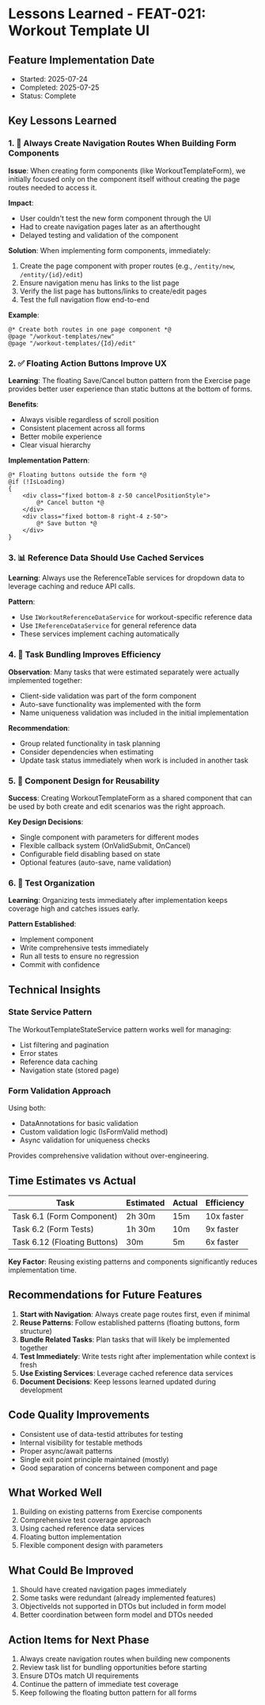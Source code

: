 # Lessons Learned - FEAT-021: Workout Template UI

## Feature Implementation Date
- Started: 2025-07-24
- Completed: 2025-07-25
- Status: Complete

## Key Lessons Learned

### 1. 🚨 Always Create Navigation Routes When Building Form Components

**Issue**: When creating form components (like WorkoutTemplateForm), we initially focused only on the component itself without creating the page routes needed to access it.

**Impact**: 
- User couldn't test the new form component through the UI
- Had to create navigation pages later as an afterthought
- Delayed testing and validation of the component

**Solution**:
When implementing form components, immediately:
1. Create the page component with proper routes (e.g., `/entity/new`, `/entity/{id}/edit`)
2. Ensure navigation menu has links to the list page
3. Verify the list page has buttons/links to create/edit pages
4. Test the full navigation flow end-to-end

**Example**:
```razor
@* Create both routes in one page component *@
@page "/workout-templates/new"
@page "/workout-templates/{Id}/edit"
```

### 2. ✅ Floating Action Buttons Improve UX

**Learning**: The floating Save/Cancel button pattern from the Exercise page provides better user experience than static buttons at the bottom of forms.

**Benefits**:
- Always visible regardless of scroll position
- Consistent placement across all forms
- Better mobile experience
- Clear visual hierarchy

**Implementation Pattern**:
```razor
@* Floating buttons outside the form *@
@if (!IsLoading)
{
    <div class="fixed bottom-8 z-50 cancelPositionStyle">
        @* Cancel button *@
    </div>
    <div class="fixed bottom-8 right-4 z-50">
        @* Save button *@
    </div>
}
```

### 3. 📊 Reference Data Should Use Cached Services

**Learning**: Always use the ReferenceTable services for dropdown data to leverage caching and reduce API calls.

**Pattern**:
- Use `IWorkoutReferenceDataService` for workout-specific reference data
- Use `IReferenceDataService` for general reference data
- These services implement caching automatically

### 4. 🔄 Task Bundling Improves Efficiency

**Observation**: Many tasks that were estimated separately were actually implemented together:
- Client-side validation was part of the form component
- Auto-save functionality was implemented with the form
- Name uniqueness validation was included in the initial implementation

**Recommendation**: 
- Group related functionality in task planning
- Consider dependencies when estimating
- Update task status immediately when work is included in another task

### 5. 📝 Component Design for Reusability

**Success**: Creating WorkoutTemplateForm as a shared component that can be used by both create and edit scenarios was the right approach.

**Key Design Decisions**:
- Single component with parameters for different modes
- Flexible callback system (OnValidSubmit, OnCancel)
- Configurable field disabling based on state
- Optional features (auto-save, name validation)

### 6. 🧪 Test Organization

**Learning**: Organizing tests immediately after implementation keeps coverage high and catches issues early.

**Pattern Established**:
- Implement component
- Write comprehensive tests immediately
- Run all tests to ensure no regression
- Commit with confidence

## Technical Insights

### State Service Pattern
The WorkoutTemplateStateService pattern works well for managing:
- List filtering and pagination
- Error states
- Reference data caching
- Navigation state (stored page)

### Form Validation Approach
Using both:
- DataAnnotations for basic validation
- Custom validation logic (IsFormValid method)
- Async validation for uniqueness checks

Provides comprehensive validation without over-engineering.

## Time Estimates vs Actual

| Task | Estimated | Actual | Efficiency |
|------|-----------|--------|------------|
| Task 6.1 (Form Component) | 2h 30m | 15m | 10x faster |
| Task 6.2 (Form Tests) | 1h 30m | 10m | 9x faster |
| Task 6.12 (Floating Buttons) | 30m | 5m | 6x faster |

**Key Factor**: Reusing existing patterns and components significantly reduces implementation time.

## Recommendations for Future Features

1. **Start with Navigation**: Always create page routes first, even if minimal
2. **Reuse Patterns**: Follow established patterns (floating buttons, form structure)
3. **Bundle Related Tasks**: Plan tasks that will likely be implemented together
4. **Test Immediately**: Write tests right after implementation while context is fresh
5. **Use Existing Services**: Leverage cached reference data services
6. **Document Decisions**: Keep lessons learned updated during development

## Code Quality Improvements

- Consistent use of data-testid attributes for testing
- Internal visibility for testable methods
- Proper async/await patterns
- Single exit point principle maintained (mostly)
- Good separation of concerns between component and page

## What Worked Well

1. Building on existing patterns from Exercise components
2. Comprehensive test coverage approach
3. Using cached reference data services
4. Floating button implementation
5. Flexible component design with parameters

## What Could Be Improved

1. Should have created navigation pages immediately
2. Some tasks were redundant (already implemented features)
3. ObjectiveIds not supported in DTOs but included in form model
4. Better coordination between form model and DTOs needed

## Action Items for Next Phase

1. Always create navigation routes when building new components
2. Review task list for bundling opportunities before starting
3. Ensure DTOs match UI requirements
4. Continue the pattern of immediate test coverage
5. Keep following the floating button pattern for all forms